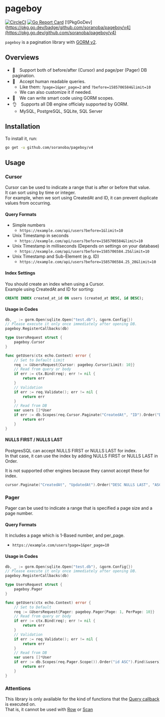pageboy
==========
[![CircleCI](https://circleci.com/gh/soranoba/pageboy.svg?style=svg&circle-token=977b6c270d30867fe12a0e65d34f8adbb3d7d7f2)](https://circleci.com/gh/soranoba/pageboy)
[![Go Report Card](https://goreportcard.com/badge/github.com/soranoba/pageboy)](https://goreportcard.com/report/github.com/soranoba/pageboy)
[![PkgGoDev](https://pkg.go.dev/badge/github.com/soranoba/pageboy/v4](https://pkg.go.dev/github.com/soranoba/pageboy/v4)

`pageboy` is a pagination library with [GORM v2](https://github.com/go-gorm/gorm).

## Overviews

- 💪　Support both of before/after (Cursor) and page/per (Pager) DB pagination.
- 🤗　Accept human readable queries.
  - Like them: `?page=1&per_page=2` and `?before=1585706584&limit=10`
  - We can also customize it if needed.
- 💖　We can write smart code using GORM scopes.
- 👌　Supports all DB engine officialy supported by GORM.
  - MySQL, PostgreSQL, SQLite, SQL Server

## Installation

To install it, run:

```bash
go get -u github.com/soranoba/pageboy/v4
```

## Usage

### Cursor

Cursor can be used to indicate a range that is after or before that value.<br>
It can sort using by time or integer.<br>
For example, when we sort using CreatedAt and ID, it can prevent duplicate values from occurring.

#### Query Formats

- Simple numbers
  - `https://example.com/api/users?before=1&limit=10`
- Unix Timestamp in seconds
  - `https://example.com/api/users?before=1585706584&limit=10`
- Unix Timestamp in milliseconds (Depends on settings on your database)
  - `https://example.com/api/users?before=1585706584.25&limit=10`
- Unix Timestamp and Sub-Element (e.g. ID)
  - `https://example.com/api/users?before=1585706584.25_20&limit=10`

#### Index Settings

You should create an index when using a Cursor.<br>
Example using CreatedAt and ID for sorting:

```sql
CREATE INDEX created_at_id ON users (created_at DESC, id DESC);
```

#### Usage in Codes

```go
db, _ := gorm.Open(sqlite.Open("test.db"), &gorm.Config{})
// Please execute it only once immediately after opening DB.
pageboy.RegisterCallbacks(db)
```

```go
type UsersRequest struct {
	pageboy.Cursor
}

func getUsers(ctx echo.Context) error {
	// Set to Default Limit
	req := &UsersRequest{Cursor: pageboy.Cursor{Limit: 10}}
	// Read from query or body
	if err := ctx.Bind(req); err != nil {
		return err
	}
	// Validation
	if err := req.Validate(); err != nil {
		return err
	}
	// Read from DB
	var users []*User
	if err := db.Scopes(req.Cursor.Paginate("CreatedAt", "ID").Order("DESC", "DESC").Scope()).Find(&users).Error; err != nil {
		return err
	}
}
```

#### NULLS FIRST / NULLS LAST

PostgresSQL can accept NULLS FIRST or NULLS LAST for index.<br>
In that case, it can use the index by adding NULLS FIRST or NULLS LAST in Order.

It is not supported other engines because they cannot accept these for index.

```go
cursor.Paginate("CreatedAt", "UpdatedAt").Order("DESC NULLS LAST", "ASC NULLS FIRST").Scope()
```

### Pager

Pager can be used to indicate a range that is specified a page size and a page number.

#### Query Formats

It includes a page which is 1-Based number, and per_page.

- `https://example.com/users?page=1&per_page=10`

#### Usage in Codes

```go
db, _ := gorm.Open(sqlite.Open("test.db"), &gorm.Config{})
// Please execute it only once immediately after opening DB.
pageboy.RegisterCallbacks(db)
```

```go
type UsersRequest struct {
	pageboy.Pager
}

func getUsers(ctx echo.Context) error {
	// Set to Default
	req := &UsersRequest{Pager: pageboy.Pager{Page: 1, PerPage: 10}}
	// Read from query or body
	if err := ctx.Bind(req); err != nil {
		return err
	}
	// Validation
	if err := req.Validate(); err != nil {
		return err
	}
	// Read from DB
	var users []*User
	if err := db.Scopes(req.Pager.Scope()).Order("id ASC").Find(&users).Error; err != nil {
		return err
	}
}
```

### Attentions

This library is only available for the kind of functions that the [Query callback](https://pkg.go.dev/gorm.io/gorm@v1.21.8/callbacks#Query) is executed on.<br>
That is, it cannot be used with [Row](https://pkg.go.dev/gorm.io/gorm@v1.21.8#DB.Row) or [Scan](https://pkg.go.dev/gorm.io/gorm@v1.21.8#DB.Scan) <br>
